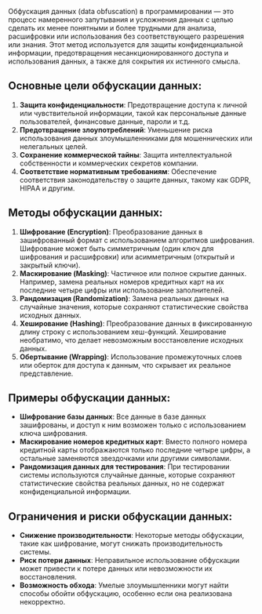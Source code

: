 Обфускация данных (data obfuscation) в программировании — это процесс намеренного запутывания и усложнения данных с целью сделать их менее понятными и более трудными для анализа, расшифровки или использования без соответствующего разрешения или знания. Этот метод используется для защиты конфиденциальной информации, предотвращения несанкционированного доступа и использования данных, а также для сокрытия их истинного смысла.

## Основные цели обфускации данных:

1. **Защита конфиденциальности**: Предотвращение доступа к личной или чувствительной информации, такой как персональные данные пользователей, финансовые данные, пароли и т.д.
2. **Предотвращение злоупотреблений**: Уменьшение риска использования данных злоумышленниками для мошеннических или нелегальных целей.
3. **Сохранение коммерческой тайны**: Защита интеллектуальной собственности и коммерческих секретов компании.
4. **Соответствие нормативным требованиям**: Обеспечение соответствия законодательству о защите данных, такому как GDPR, HIPAA и другим.

## Методы обфускации данных:

1. **Шифрование (Encryption)**: Преобразование данных в зашифрованный формат с использованием алгоритмов шифрования. Шифрование может быть симметричным (один ключ для шифрования и расшифровки) или асимметричным (открытый и закрытый ключи).
2. **Маскирование (Masking)**: Частичное или полное скрытие данных. Например, замена реальных номеров кредитных карт на их последние четыре цифры или использование заполнителей.
3. **Рандомизация (Randomization)**: Замена реальных данных на случайные значения, которые сохраняют статистические свойства исходных данных.
4. **Хеширование (Hashing)**: Преобразование данных в фиксированную длину строку с использованием хеш-функций. Хеширование необратимо, что делает невозможным восстановление исходных данных.
5. **Обертывание (Wrapping)**: Использование промежуточных слоев или оберток для доступа к данным, что скрывает их реальное представление.

## Примеры обфускации данных:

- **Шифрование базы данных**: Все данные в базе данных зашифрованы, и доступ к ним возможен только с использованием ключа шифрования.
- **Маскирование номеров кредитных карт**: Вместо полного номера кредитной карты отображаются только последние четыре цифры, а остальные заменяются звездочками или другими символами.
- **Рандомизация данных для тестирования**: При тестировании системы используются случайные данные, которые сохраняют статистические свойства реальных данных, но не содержат конфиденциальной информации.

## Ограничения и риски обфускации данных:

- **Снижение производительности**: Некоторые методы обфускации, такие как шифрование, могут снижать производительность системы.
- **Риск потери данных**: Неправильное использование обфускации может привести к потере данных или невозможности их восстановления.
- **Возможность обхода**: Умелые злоумышленники могут найти способы обойти обфускацию, особенно если она реализована некорректно.

